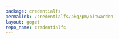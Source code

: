 ```yaml
---
package: credentialfs
permalink: /credentialfs/pkg/pm/bitwarden
layout: goget
repo_name: credentialfs
---
```

